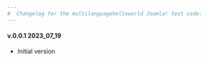 ```yaml
--- 
#  Changelog for the multilanguagehelloworld Joomla! test code:
---
```

<h4>v.0.0.1 2023_07_19</h4>
<ul>
<li>Initial version</li>
</ul>

